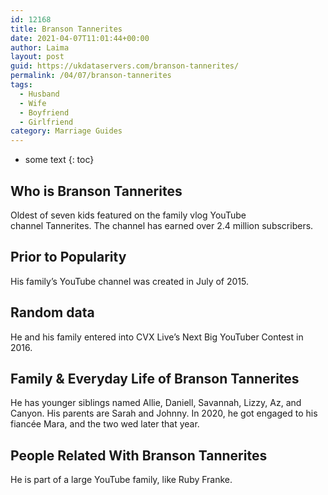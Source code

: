 ```yaml
---
id: 12168
title: Branson Tannerites
date: 2021-04-07T11:01:44+00:00
author: Laima
layout: post
guid: https://ukdataservers.com/branson-tannerites/
permalink: /04/07/branson-tannerites
tags:
  - Husband
  - Wife
  - Boyfriend
  - Girlfriend
category: Marriage Guides
---
```


* some text
{: toc}


## Who is Branson Tannerites
                  
                  
                  
Oldest of seven kids featured on the family vlog YouTube channel Tannerites. The channel has earned over 2.4 million subscribers.
                  
              
            
              
            
                
                
                
## Prior to Popularity
                  
                  
                  
His family&#8217;s YouTube channel was created in July of 2015.
                  
              
            
              
            
                
                
                
## Random data
                  
                  
                  
He and his family entered into CVX Live&#8217;s Next Big YouTuber Contest in 2016.
                  
              
            
              
            
                
                
                
## Family & Everyday Life of Branson Tannerites
                  
                  
                  
He has younger siblings named Allie, Daniell, Savannah, Lizzy, Az, and Canyon. His parents are Sarah and Johnny. In 2020, he got engaged to his fiancée Mara, and the two wed later that year. 
                  
              
            
              
            
                
                
                
## People Related With Branson Tannerites
                  
                  
                  
He is part of a large YouTube family, like Ruby Franke.
                  
              
            
              
            
                
              
            
              
              
            
            
              
            
          
          
          